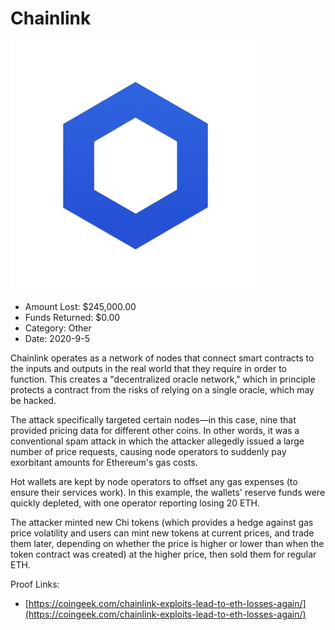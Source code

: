 # Chainlink
![Chainlink](/rektimages/Chainlink.png)
- Amount Lost: $245,000.00
- Funds Returned: $0.00
- Category: Other
- Date: 2020-9-5

Chainlink operates as a network of nodes that connect smart contracts to the inputs and outputs in the real world that they require in order to function. This creates a "decentralized oracle network," which in principle protects a contract from the risks of relying on a single oracle, which may be hacked.  
  
The attack specifically targeted certain nodes—in this case, nine that provided pricing data for different other coins. In other words, it was a conventional spam attack in which the attacker allegedly issued a large number of price requests, causing node operators to suddenly pay exorbitant amounts for Ethereum's gas costs.  
  
Hot wallets are kept by node operators to offset any gas expenses (to ensure their services work). In this example, the wallets' reserve funds were quickly depleted, with one operator reporting losing 20 ETH.  
  
The attacker minted new Chi tokens (which provides a hedge against gas price volatility and users can mint new tokens at current prices, and trade them later, depending on whether the price is higher or lower than when the token contract was created) at the higher price, then sold them for regular ETH.


Proof Links:
- [https://coingeek.com/chainlink-exploits-lead-to-eth-losses-again/](https://coingeek.com/chainlink-exploits-lead-to-eth-losses-again/)


